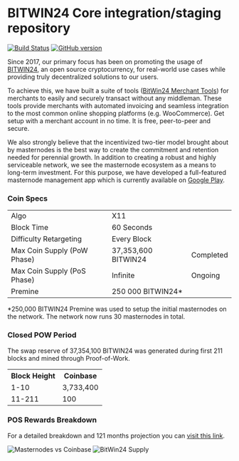 BITWIN24 Core integration/staging repository
=====================================

[![Build Status](https://travis-ci.org/BitWin24/bitwin24.svg?branch=master)](https://travis-ci.org/BitWin24/bitwin24) [![GitHub version](https://badge.fury.io/gh/BitWin24%2Fbitwin24.svg)](https://badge.fury.io/gh/BitWin24%2Fbitwin24)

Since 2017, our primary focus has been on promoting the usage of [BITWIN24](https://BitWin24.io), an open source cryptocurrency, for real-world use cases while providing truly decentralized solutions to our users.

To achieve this, we have built a suite of tools ([BitWin24 Merchant Tools](https://merchant.BitWin24.io)) for merchants to easily and securely transact without any middleman. These tools provide merchants with automated invoicing and seamless integration to the most common online shopping platforms (e.g. WooCommerce). Get setup with a merchant account in no time. It is free, peer-to-peer and secure.

We also strongly believe that the incentivized two-tier model brought about by masternodes is the best way to create the commitment and retention needed for perennial growth. In addition to creating a robust and highly serviceable network, we see the masternode ecosystem as a means to long-term investment. For this purpose, we have developed a full-featured masternode management app which is currently available on [Google Play](https://play.google.com/store/apps/details?id=com.BitWin24.mnapp&hl=en_US).

### Coin Specs
<table>
<tr><td>Algo</td><td>X11</td><td></td></tr>
<tr><td>Block Time</td><td>60 Seconds</td><td></td></tr>
<tr><td>Difficulty Retargeting</td><td>Every Block</td><td></td></tr>
<tr><td>Max Coin Supply (PoW Phase)</td><td>37,353,600 BITWIN24</td><td>Completed</td></tr>
<tr><td>Max Coin Supply (PoS Phase)</td><td>Infinite</td><td>Ongoing</td></tr>
<tr><td>Premine</td><td>250 000 BITWIN24*</td><td></td></tr>
</table>

*250,000 BITWIN24 Premine was used to setup the initial masternodes on the network. The network now runs 30 masternodes in total.


### Closed POW Period
The swap reserve of 37,354,100 BITWIN24 was generated during first 211 blocks and mined through Proof-of-Work.
<table>
<th>Block Height</th><th>Coinbase</th>
<tr><td>1-10</td><td>3,733,400</td></tr>
<tr><td>11-211</td><td>100</td></tr>
</table>

### POS Rewards Breakdown

For a detailed breakdown and 121 months projection you can [visit this link](https://docs.google.com/spreadsheets/d/1nJxOMXGQX_YGHA7oGkM_m1FENWnJj04LStO8Ee3fxwI/edit?usp=sharing).

![Masternodes vs Coinbase](https://BitWin24.io/images/supply2.png)
![BitWin24 Supply](https://BitWin24.io/images/supply1.png)
